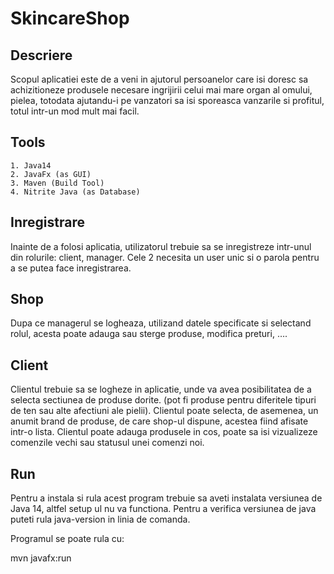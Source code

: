 # SkincareShop


## Descriere

Scopul aplicatiei este de a veni in ajutorul persoanelor care isi doresc sa achizitioneze produsele necesare ingrijirii celui mai mare organ al omului, pielea, totodata ajutandu-i pe vanzatori sa isi sporeasca vanzarile si profitul, totul intr-un mod mult mai facil.


## Tools
```
1. Java14
2. JavaFx (as GUI)
3. Maven (Build Tool)
4. Nitrite Java (as Database)
```
## Inregistrare
Inainte de a folosi aplicatia, utilizatorul trebuie sa se inregistreze intr-unul din rolurile: client, manager. Cele 2 necesita un user unic si o parola pentru a se putea face inregistrarea.


## Shop
Dupa ce managerul se logheaza, utilizand datele specificate si selectand rolul, acesta poate adauga sau sterge produse, modifica preturi, ….

## Client
Clientul trebuie sa se logheze in aplicatie, unde va avea posibilitatea de a selecta sectiunea de produse dorite. (pot fi produse pentru diferitele tipuri de ten sau alte afectiuni ale pielii).
Clientul poate selecta, de asemenea, un anumit brand de produse, de care shop-ul dispune, acestea fiind afisate intr-o lista.
Clientul poate adauga produsele in cos, poate sa isi vizualizeze comenzile vechi sau statusul unei comenzi noi.

 ## Run
 Pentru a instala si rula acest program trebuie sa aveti instalata versiunea de Java 14, altfel setup ul nu va functiona. Pentru a verifica versiunea de java puteti rula java-version in linia de comanda.
 
 Programul se poate rula cu:

mvn javafx:run
